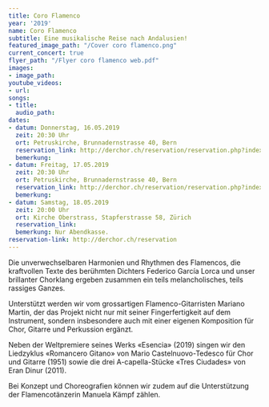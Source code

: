 ```yaml
---
title: Coro Flamenco
year: '2019'
name: Coro Flamenco
subtitle: Eine musikalische Reise nach Andalusien!
featured_image_path: "/Cover coro flamenco.png"
current_concert: true
flyer_path: "/Flyer coro flamenco web.pdf"
images:
- image_path: 
youtube_videos:
- url: 
songs:
- title: 
  audio_path: 
dates:
- datum: Donnerstag, 16.05.2019
  zeit: 20:30 Uhr
  ort: Petruskirche, Brunnadernstrasse 40, Bern
  reservation_link: http://derchor.ch/reservation/reservation.php?index=1
  bemerkung: 
- datum: Freitag, 17.05.2019
  zeit: 20:30 Uhr
  ort: Petruskirche, Brunnadernstrasse 40, Bern
  reservation_link: http://derchor.ch/reservation/reservation.php?index=2
  bemerkung: 
- datum: Samstag, 18.05.2019
  zeit: 20:00 Uhr
  ort: Kirche Oberstrass, Stapferstrasse 58, Zürich
  reservation_link: 
  bemerkung: Nur Abendkasse.
reservation-link: http://derchor.ch/reservation
---
```


Die unverwechselbaren Harmonien und Rhythmen des Flamencos, die kraftvollen Texte des berühmten Dichters Federico García Lorca und unser brillanter Chorklang ergeben zusammen ein teils melancholisches, teils rassiges Ganzes.

Unterstützt werden wir vom grossartigen Flamenco-Gitarristen Mariano Martin, der das Projekt nicht nur mit seiner Fingerfertigkeit auf dem Instrument, sondern insbesondere auch mit einer eigenen Komposition für Chor, Gitarre und Perkussion ergänzt.

Neben der Weltpremiere seines Werks «Esencia» (2019) singen wir den Liedzyklus «Romancero Gitano» von Mario Castelnuovo-Tedesco für Chor und Gitarre (1951) sowie die drei A-capella-Stücke «Tres Ciudades» von Eran Dinur (2011).

Bei Konzept und Choreografien können wir zudem auf die Unterstützung der Flamencotänzerin Manuela Kämpf zählen.